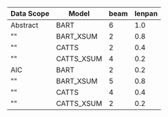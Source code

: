 | Data Scope | Model      | beam | lenpan |
|------------|------------|------|--------|
| Abstract   | BART       | 6    | 1.0    |
| ""         | BART_XSUM  | 2    | 0.8    |
| ""         | CATTS      | 2    | 0.4    |
| ""         | CATTS_XSUM | 4    | 0.2    |
| AIC        | BART       | 2    | 0.2    |
| ""         | BART_XSUM  | 5    | 0.8    |
| ""         | CATTS      | 4    | 0.4    |
| ""         | CATTS_XSUM | 2    | 0.2    |